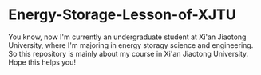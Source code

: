 # Energy-Storage-Lesson-of-XJTU
You know, now I'm currently an undergraduate student at Xi'an Jiaotong University, where I'm majoring in energy storagy science and engineering. So this repository is mainly about my course in Xi'an Jiaotong University.
Hope this helps you!

